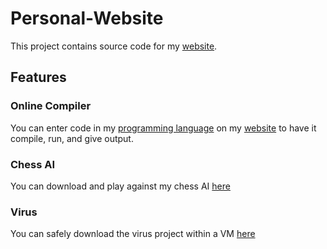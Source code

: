 # Personal-Website

This project contains source code for my [website](https://jasonhschwartzman.com). 

## Features

### Online Compiler

You can enter code in my [programming language](https://github.com/JasonHarrisonSchwartzman/Compiler) on my [website](https://jasonhschwartzman.com/jlang) to have it compile, run, and give output.

### Chess AI 

You can download and play against my chess AI [here](https://jasonhschwartzman.com/projects/chess)

### Virus

You can safely download the virus project within a VM [here](https://jasonhschwartzman.com/projects/code-injection)
